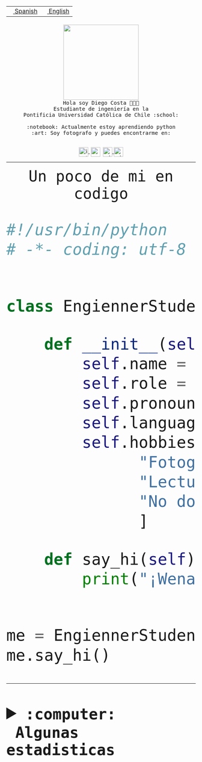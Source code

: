 <table border="0"  align="right">
 <tr><td><a href="README.md"><img src="https://upload.wikimedia.org/wikipedia/commons/thumb/8/89/Bandera_de_Espa%C3%B1a.svg/1200px-Bandera_de_Espa%C3%B1a.svg.png" height="10"> Spanish</a></td>
 <td><a href="README.en.md"><img src="https://upload.wikimedia.org/wikipedia/commons/a/a4/Flag_of_the_United_States.svg" height="10"> English</a></td></tr>
</table><br><br><br>


<p align="center">
  <img src="https://github.com/diegocostares/diegocostares/blob/main/Images/aaa2.gif?raw=true" height="200px" weight="200px">
  <br><samp>
    Hola soy Diego Costa 👨🏻‍💻<br>
    Estudiante de ingeniería en la <br>
    Pontificia Universidad Católica de Chile :school:<br>
  <br>
    :notebook: Actualmente estoy aprendiendo python <br>
    :art: Soy fotografo y puedes encontrarme en: <br>
  <br></samp>
  
</p>

<p align="center">
   <a href="https://instagram.com/diegocosta_no" target="blank">
    <img 
    align="center" src="https://cdn.jsdelivr.net/npm/simple-icons@3.0.1/icons/instagram.svg" alt="instagram" height="25px" width="25px" />
  </a>
  <a style="border: 3px solid; color: white;"href="https://t.me/diegocosta_no" target="blank">
  <img
  align="center" alt="Telegram" width="25px" src="https://icons-for-free.com/iconfiles/png/512/Telegram-1324888767380505522.png" />
</a>
<a href="https://api.whatsapp.com/send?phone=56971897835&text=Hola!" target="blank">
  <img
  align="center" alt="wtsp" width="25px" src="https://img.icons8.com/pastel-glyph/2x/whatsapp--v2.png" />
</a>
<a href="https://www.linkedin.com/in/diego-costa-786249213/" target="blank">
  <img
  align="center" alt="wtsp" width="25px" src="https://img.icons8.com/metro/452/linkedin.png" />
</a>

  </a>
</p>

---


<p align="center"><font size="25"><samp>Un poco de mi en codigo</samp></front></p>


```python
#!/usr/bin/python
# -*- coding: utf-8 -*-


class EngiennerStudent:

    def __init__(self):
        self.name = "Diego Costa"
        self.role = "Estudiante"
        self.pronouns = "he/him"
        self.language_spoken = ["es_CL", "en_US"]
        self.hobbies = [
              "Fotografia",
              "Lectura",
              "No dormir",
              ]

    def say_hi(self):
        print("¡Wena mundo!")


me = EngiennerStudent()
me.say_hi()
```
---
<details>
  <summary><b><samp>:computer: &nbsp;Algunas estadisticas</samp></b></summary>
  <br/></p>

<!--START_SECTION:waka-->
![Code Time](http://img.shields.io/badge/Code%20Time-973%20hrs%2038%20mins-blue)

**Soy nocturno 🦉** 

```text
🌞 Mañana                 17 commits          ░░░░░░░░░░░░░░░░░░░░░░░░░   00.60 % 
🌆 Día                    866 commits         ████████░░░░░░░░░░░░░░░░░   30.40 % 
🌃 Tarde                  1273 commits        ███████████░░░░░░░░░░░░░░   44.68 % 
🌙 Noche                  693 commits         ██████░░░░░░░░░░░░░░░░░░░   24.32 % 
```
📅 **Soy más productivo los Martes** 

```text
Lunes                    434 commits         ████░░░░░░░░░░░░░░░░░░░░░   15.23 % 
Martes                   554 commits         █████░░░░░░░░░░░░░░░░░░░░   19.45 % 
Miércoles                368 commits         ███░░░░░░░░░░░░░░░░░░░░░░   12.92 % 
Jueves                   431 commits         ████░░░░░░░░░░░░░░░░░░░░░   15.13 % 
Viernes                  419 commits         ████░░░░░░░░░░░░░░░░░░░░░   14.71 % 
Sábado                   221 commits         ██░░░░░░░░░░░░░░░░░░░░░░░   07.76 % 
Domingo                  422 commits         ████░░░░░░░░░░░░░░░░░░░░░   14.81 % 
```


📊 **Esta semana me dediqué a** 

```text
🐱‍💻 Proyectos: 
2023-1-S4-Grupo2-Scraper 22 hrs 3 mins       ███████████████░░░░░░░░░░   60.28 % 
Index-capstone           4 hrs 9 mins        ███░░░░░░░░░░░░░░░░░░░░░░   11.39 % 
Tarea2                   3 hrs 25 mins       ██░░░░░░░░░░░░░░░░░░░░░░░   09.37 % 
server respaldlo         3 hrs 25 mins       ██░░░░░░░░░░░░░░░░░░░░░░░   09.37 % 
2023-1-S4-Grupo2-Backend 1 hr 30 mins        █░░░░░░░░░░░░░░░░░░░░░░░░   04.14 % 
```


 Last Updated on 26/05/2023 10:20:56 UTC
<!--END_SECTION:waka-->
  
  

<p align="center"> <img src="https://github-readme-stats.vercel.app/api?username=diegocostares&show_icons=true&theme=ayu-mirage" alt="abhisheknaiidu" /></p>
 
</details>
